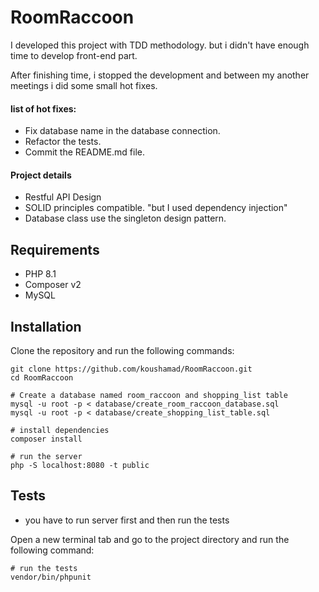 # RoomRaccoon
I developed this project with TDD methodology. but i didn't have enough time to develop front-end part.

After finishing time, i stopped the development and between my another meetings i did some small hot fixes.
#### list of hot fixes:
- Fix database name in the database connection.
- Refactor the tests.
- Commit the README.md file.

#### Project details
- Restful API Design
- SOLID principles compatible. "but I used dependency injection"
- Database class use the singleton design pattern.

## Requirements
- PHP 8.1
- Composer v2
- MySQL

## Installation
Clone the repository and run the following commands:
```shell
git clone https://github.com/koushamad/RoomRaccoon.git
cd RoomRaccoon

# Create a database named room_raccoon and shopping_list table
mysql -u root -p < database/create_room_raccoon_database.sql
mysql -u root -p < database/create_shopping_list_table.sql

# install dependencies
composer install

# run the server
php -S localhost:8080 -t public
```

## Tests
- you have to run server first and then run the tests

Open a new terminal tab and go to the project directory and run the following command:
```shell
# run the tests
vendor/bin/phpunit
``` 